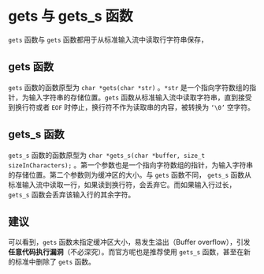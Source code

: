 # gets 与 gets_s 函数

`gets` 函数与 `gets` 函数都用于从标准输入流中读取行字符串保存，

## gets 函数

`gets` 函数的函数原型为 `char *gets(char *str)` 。`*str` 是一个指向字符数组的指针，为输入字符串的存储位置。`gets` 函数从标准输入流中读取字符串，直到接受到换行符或者 `EOF` 时停止，换行符不作为读取串的内容，被转换为 `‘\0’` 空字符。

## gets_s 函数

`gets_s` 函数的函数原型为 `char *gets_s(char *buffer, size_t sizeInCharacters);` 。第一个参数也是一个指向字符数组的指针，为输入字符串的存储位置。第二个参数则为缓冲区的大小。与 `gets` 函数不同， `gets_s` 函数从标准输入流中读取一行，如果读到换行符，会丢弃它。而如果输入行过长，`gets_s` 函数会丢弃该输入行的其余字符。

## 建议

可以看到，`gets` 函数未指定缓冲区大小，易发生溢出（Buffer overflow），引发**任意代码执行漏洞**（不必深究）。而官方呢也是推荐使用 `gets_s` 函数，甚至在新的标准中删除了 `gets` 函数。

 